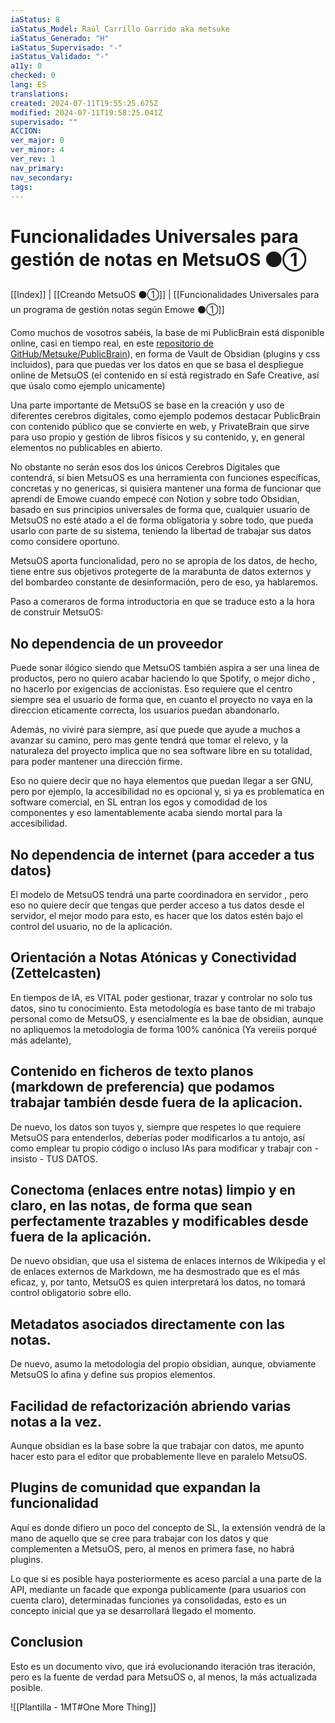 ```yaml
---
iaStatus: 8
iaStatus_Model: Raúl Carrillo Garrido aka metsuke
iaStatus_Generado: "H"
iaStatus_Supervisado: "-"
iaStatus_Validado: "-"
a11y: 0
checked: 0
lang: ES
translations: 
created: 2024-07-11T19:55:25.675Z
modified: 2024-07-11T19:58:25.041Z
supervisado: ""
ACCION: 
ver_major: 0
ver_minor: 4
ver_rev: 1
nav_primary: 
nav_secondary: 
tags:
---
```

# Funcionalidades Universales para gestión de notas en MetsuOS ⚫①

[[Index]] | [[Creando MetsuOS ⚫①]] | [[Funcionalidades Universales para un programa de gestión notas según Emowe  ⚫①]]

Como muchos de vosotros sabéis, la base de mi PublicBrain está disponible online, casi en tiempo real, en este [repositorio de GitHub/Metsuke/PublicBrain](https://github.com/metsuke/23-MetsuOS-PublicBrain)), en forma de Vault de Obsidian (plugins y css incluidos), para que puedas ver los datos en que se basa el despliegue online de MetsuOS (el contenido en sí está registrado en Safe Creative, así que úsalo como ejemplo unicamente)

Una parte importante de MetsuOS se base en la creación y uso de diferentes cerebros digitales, como ejemplo podemos destacar PublicBrain con contenido público que se convierte en web, y PrivateBrain que sirve para uso propio y gestión de libros físicos y su contenido, y, en general elementos no publicables en abierto. 

No obstante no serán esos dos los únicos Cerebros Digitales que contendrá, si bien MetsuOS es una herramienta con funciones específicas, concretas y no genericas, si quisiera mantener una forma de funcionar que aprendí de Emowe cuando empecé con Notion y sobre todo Obsidian, basado en sus principios universales de forma que, cualquier usuario de MetsuOS no esté atado a el de forma obligatoria y sobre todo, que pueda usarlo con parte de su sistema, teniendo la libertad de trabajar sus datos como considere oportuno. 

MetsuOS aporta funcionalidad, pero no se apropia de los datos, de hecho, tiene entre sus objetivos protegerte de la marabunta de datos externos y del bombardeo constante de desinformación, pero de eso, ya hablaremos. 

Paso a comeraros de forma introductoria en que se traduce esto a la hora de construir MetsuOS:

## No dependencia de un proveedor

Puede sonar ilógico siendo que MetsuOS también aspira a ser una linea de productos, pero no quiero acabar haciendo lo que Spotify, o mejor dicho , no hacerlo por exigencias de accionistas. Eso requiere que el centro siempre sea el usuario de forma que, en cuanto el proyecto no vaya en la direccion eticamente correcta, los usuarios puedan abandonarlo.

Además, no viviré para siempre, así que puede que ayude a muchos a avanzar su camino, pero mas gente tendrá que tomar el relevo, y la naturaleza del proyecto implica que no sea software libre en su totalidad, para poder mantener una dirección firme.

Eso no quiere decir que no haya elementos que puedan llegar a ser GNU, pero por ejemplo, la accesibilidad no es opcional y, si ya es problematica en software comercial, en SL entran los egos y comodidad de los componentes y eso lamentablemente acaba siendo mortal para la accesibilidad.

## No dependencia de internet (para acceder a tus datos)

El modelo de MetsuOS tendrá una parte coordinadora en servidor , pero eso no quiere decir que tengas que perder acceso a tus datos desde el servidor, el mejor modo para esto, es hacer que los datos estén bajo el control del usuario, no de la aplicación. 

## Orientación a Notas Atónicas y Conectividad (Zettelcasten)

En tiempos de IA, es VITAL poder gestionar, trazar y controlar no solo tus datos, sino tu conocimiento. Esta metodología es base tanto de mi trabajo personal como de MetsuOS, y esencialmente es la bae de obsidian, aunque no apliquemos la metodologia de forma 100% canónica (Ya vereiis porqué más adelante),

## Contenido en ficheros de texto planos (markdown de preferencia) que podamos trabajar también desde fuera de la aplicacion.

De nuevo, los datos son tuyos y, siempre que respetes lo que requiere MetsuOS para entenderlos, deberías poder modificarlos a tu antojo, así como emplear tu propio código o incluso IAs para modificar y trabajr con - insisto - TUS DATOS.

## Conectoma (enlaces entre notas) limpio y en claro, en las notas, de forma que sean perfectamente trazables y modificables desde fuera de la aplicación.

De nuevo obsidian, que usa el sistema de enlaces internos de Wikipedia y el de enlaces externos de Markdown, me ha desmostrado que es el más eficaz, y, por tanto, MetsuOS es quien interpretará los datos, no tomará control obligatorio sobre ello.
## Metadatos asociados directamente con las notas.

De nuevo, asumo la metodología del propio obsidian, aunque, obviamente MetsuOS lo afina y define sus propios elementos.

## Facilidad de refactorización abriendo varias notas a la vez.

Aunque obsidian es la base sobre la que trabajar con datos, me apunto hacer esto para el editor que probablemente lleve en paralelo MetsuOS.

## Plugins de comunidad que expandan la funcionalidad

Aquí es donde difiero un poco del concepto de SL, la extensión vendrá de la mano de aquello que se cree para trabajar con los datos y que complementen a MetsuOS, pero, al menos en primera fase, no habrá plugins.

Lo que si es posible haya posteriormente es aceso parcial a una parte de la API, mediante un facade que exponga publicamente (para usuarios con cuenta claro), determinadas funciones ya consolidadas, esto es un concepto inicial que ya se desarrollará llegado el momento.

## Conclusion

Esto es un documento vivo, que irá evolucionando iteración tras iteración, pero es la fuente de verdad para MetsuOS o, al menos, la más actualizada posible.

![[Plantilla - 1MT#One More Thing]]